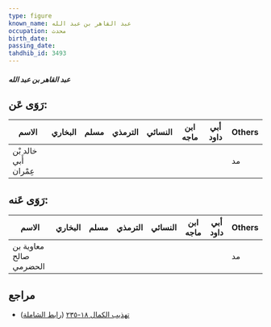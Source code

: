 ```yaml
---
type: figure
known_name: عبد القاهر بن عبد الله
occupation: محدث
birth_date:
passing_date:
tahdhib_id: 3493
---
```

##### عبد القاهر بن عبد الله

## رَوَى عَن:
| الاسم                 | البخاري | مسلم | الترمذي | النسائي | ابن ماجه | أبي داود | Others |
| --------------------- | ------- | ---- | ------- | ------- | -------- | -------- | ------ |
| خالد بْن أَبي عِمْران |         |      |         |         |          |          | مد     |
## رَوَى عَنه:
| الاسم                  | البخاري | مسلم | الترمذي | النسائي | ابن ماجه | أبي داود | Others |
| ---------------------- | ------- | ---- | ------- | ------- | -------- | -------- | ------ |
| معاوية بن صالح الحضرمي |         |      |         |         |          |          | مد     |
## مراجع
- [تهذيب الكمال ١٨-٢٣٥](obsidian://open?vault=Tahdhib-al-Kamal&file=Figures/٣٤٩٣-عبد%20القاهر%20بن%20عبد%20الله) ([رابط الشاملة](https://shamela.ws/book/3722/9268))